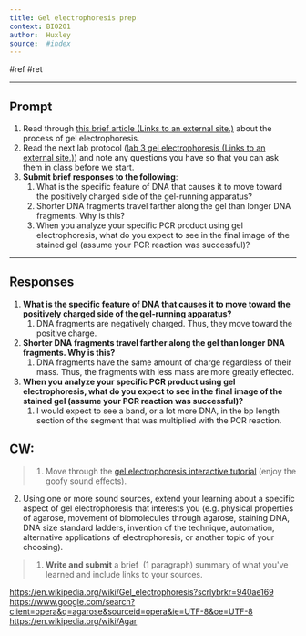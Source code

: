```yaml
---
title: Gel electrophoresis prep
context: BIO201
author:  Huxley
source:  #index
---
```


#ref #ret 

---

## Prompt
1.  Read through [this brief article (Links to an external site.)](https://www.khanacademy.org/science/ap-biology/gene-expression-and-regulation/biotechnology/a/gel-electrophoresis) about the process of gel electrophoresis.
2.  Read the next lab protocol ([lab 3 gel electrophoresis (Links to an external site.)](https://docs.google.com/document/d/1Cr_bvcfKP42KCDmol_jTWAJKdojJhf7pMqpu18kyKho/edit?usp=sharing)) and note any questions you have so that you can ask them in class before we start.
3.  **Submit brief responses to the following**:
    1.  What is the specific feature of DNA that causes it to move toward the positively charged side of the gel-running apparatus? 
    2.  Shorter DNA fragments travel farther along the gel than longer DNA fragments. Why is this?
    3.  When you analyze your specific PCR product using gel electrophoresis, what do you expect to see in the final image of the stained gel (assume your PCR reaction was successful)?
	
--- 


## Responses


1. **What is the specific feature of DNA that causes it to move toward the positively charged side of the gel-running apparatus?**
	1.  DNA fragments are negatively charged. Thus, they move toward the positive charge.
2.  **Shorter DNA fragments travel farther along the gel than longer DNA fragments. Why is this?**
	1.  DNA fragments have the same amount of charge regardless of their mass. Thus, the fragments with less mass are more greatly effected.
3.  **When you analyze your specific PCR product using gel electrophoresis, what do you expect to see in the final image of the stained gel (assume your PCR reaction was successful)?**
	1. I would expect to see a band, or a lot more DNA, in the bp length section of the segment that was multiplied with the PCR reaction. 


## CW: 

> 1.  Move through the [gel electrophoresis interactive tutorial](https://learn.genetics.utah.edu/content/labs/gel/) (enjoy the goofy sound effects).
 2.  Using one or more sound sources, extend your learning about a specific aspect of gel electrophoresis that interests you (e.g. physical properties of agarose, movement of biomolecules through agarose, staining DNA, DNA size standard ladders, invention of the technique, automation, alternative applications of electrophoresis, or another topic of your choosing). 
>	1.  **Write and submit** a brief  (1 paragraph) summary of what you've learned and include links to your sources.


https://en.wikipedia.org/wiki/Gel_electrophoresis?scrlybrkr=940ae169
https://www.google.com/search?client=opera&q=agarose&sourceid=opera&ie=UTF-8&oe=UTF-8
https://en.wikipedia.org/wiki/Agar

















